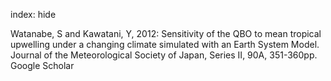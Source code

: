 index: hide

<div class="Citation">

  <div class="Citation-body">
    <div class="Citation-text">Watanabe, S and Kawatani, Y, 2012: Sensitivity of the QBO to mean tropical upwelling under a changing climate simulated with an Earth System Model. <span class="Article-journal">Journal of the Meteorological Society of Japan, Series II, </span><span class="Article-volume">90A, </span>351-360pp.</div>
    <div class="Citation-links">
      <div class="CitationLink" data-href="https://scholar.google.com/scholar?q=Sensitivity+of+the+QBO+to+mean+tropical+upwelling+under+a+changing+climate+simulated+with+an+Earth+System+Model">
        <div class="CitationLink-icon CitationLink-Scholar"></div>
        <div class="CitationLink-text">Google Scholar</div>
      </div>
    </div>
  </div>
</div>


<div class="Citation-copy">

</div>